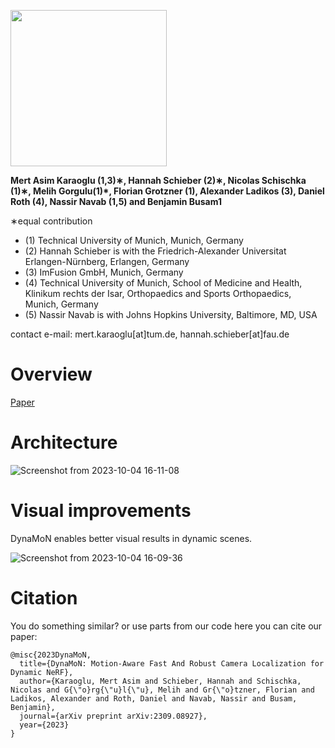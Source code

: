 
[<img src="Screenshot from 2023-10-04 16-22-47" width="250"/>](https://github.com/HannahHaensen/DynaMoN/assets/22636930/a752b2a0-b8f8-40b0-8e7e-3e3fcd017508)

**Mert Asim Karaoglu (1,3)∗, Hannah Schieber (2)∗, Nicolas Schischka (1)∗, Melih Gorgulu(1)*, Florian Grotzner (1), Alexander Ladikos (3), Daniel Roth (4), Nassir Navab (1,5) and Benjamin Busam1**

∗equal contribution

- (1) Technical University of Munich, Munich, Germany 
- (2) Hannah Schieber is with the Friedrich-Alexander Universitat Erlangen-Nürnberg, Erlangen, Germany
- (3) ImFusion GmbH, Munich, Germany
- (4) Technical University of Munich, School of Medicine and Health, Klinikum rechts der Isar, Orthopaedics and Sports Orthopaedics, Munich, Germany
- (5) Nassir Navab is with Johns Hopkins University, Baltimore, MD, USA

contact e-mail: mert.karaoglu[at]tum.de, hannah.schieber[at]fau.de

# Overview

[Paper](https://arxiv.org/pdf/2309.08927.pdf) 

# Architecture

![Screenshot from 2023-10-04 16-11-08](https://github.com/HannahHaensen/DynaMoN/assets/22636930/320af141-1639-4e43-8571-e37416cc392e)

# Visual improvements

DynaMoN enables better visual results in dynamic scenes.

![Screenshot from 2023-10-04 16-09-36](https://github.com/HannahHaensen/DynaMoN/assets/22636930/31ebebd1-4c01-4645-85f7-0f7aecb37ff9)

# Citation

You do something similar? or use parts from our code here you can cite our paper:

```
@misc{2023DynaMoN,
  title={DynaMoN: Motion-Aware Fast And Robust Camera Localization for Dynamic NeRF},
  author={Karaoglu, Mert Asim and Schieber, Hannah and Schischka, Nicolas and G{\"o}rg{\"u}l{\"u}, Melih and Gr{\"o}tzner, Florian and Ladikos, Alexander and Roth, Daniel and Navab, Nassir and Busam, Benjamin},
  journal={arXiv preprint arXiv:2309.08927},
  year={2023}
}
```
